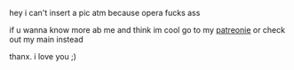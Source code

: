 hey i can't insert a pic atm because opera fucks ass

if u wanna know more ab me and think im cool go to my [patreonie](https://www.patreon.com/c/user/about?u=68393048) or check out my main instead

thanx. i love you ;)
